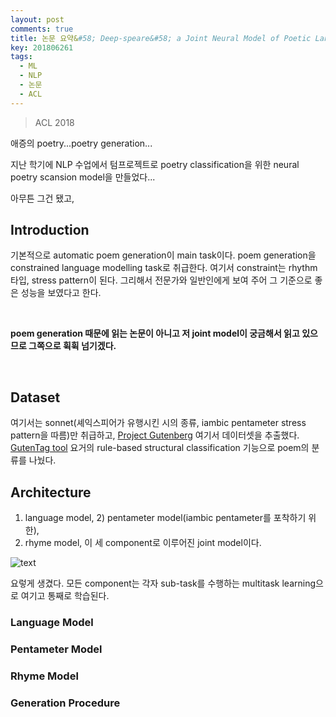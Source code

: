 ```yaml
---
layout: post
comments: true
title: 논문 요약&#58; Deep-speare&#58; a Joint Neural Model of Poetic Language, Meter and Rhyme
key: 201806261
tags:
  - ML
  - NLP
  - 논문
  - ACL
---
```


> ACL 2018

애증의 poetry...poetry generation...

<!--more-->

지난 학기에 NLP 수업에서 텀프로젝트로 poetry classification을 위한 neural poetry scansion model을 만들었다...

아무튼 그건 됐고,


## Introduction

기본적으로 automatic poem generation이 main task이다. poem generation을 constrained language modelling task로 취급한다.
여기서 constraint는 rhythm 타입, stress pattern이 된다. 그리해서 전문가와 일반인에게 보여 주어 그 기준으로 좋은 성능을 보였다고 한다.

<br>

**poem generation 때문에 읽는 논문이 아니고 저 joint model이 궁금해서 읽고 있으므로 그쪽으로 휙휙 넘기겠다.**

<br>

## Dataset

여기서는 sonnet(셰익스피어가 유행시킨 시의 종류, iambic pentameter stress pattern을 따름)만 취급하고,
[Project Gutenberg](https://www.gutenberg.org/) 여기서 데이터셋을 추출했다. [GutenTag tool](https://pdfs.semanticscholar.org/487e/8b24427c2462b030fa4ab3095c360512c9fd.pdf)
요거의 rule-based structural classification 기능으로 poem의 분류를 나눴다.

## Architecture

1) language model, 2) pentameter model(iambic pentameter를 포착하기 위한),
3) rhyme model, 이 세 component로 이루어진 joint model이다.

![text](https://raw.githubusercontent.com/q0115643/my_blog/master/assets/images/paper-summary/Lau-ACL2018/1.png)

요렇게 생겼다. 모든 component는 각자 sub-task를 수행하는 multitask learning으로 여기고 통째로 학습된다.

### Language Model



### Pentameter Model



### Rhyme Model



### Generation Procedure




























